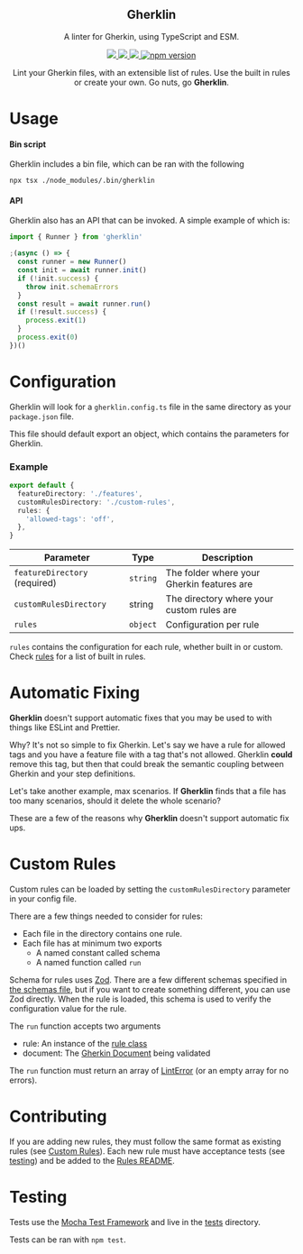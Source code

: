 <h2 align="center">Gherklin</h2>

<p align="center">
    A linter for Gherkin, using TypeScript and ESM.
</p>

<p align="center">
<a href="https://github.com/cjmarkham/Gherklin/actions/workflows/tests.yml">
    <img src="https://github.com/cjmarkham/gherkin-lint/actions/workflows/tests.yml/badge.svg">
</a>

<a href="https://github.com/cjmarkham/Gherklin/actions/workflows/linting.yml">
    <img src="https://github.com/cjmarkham/gherkin-lint/actions/workflows/linting.yml/badge.svg">
</a>

<a href="https://github.com/prettier/prettier/tree/c067d27673c6d97d9037eb9b13b74bd8c9324be2?tab=readme-ov-file#badge">
    <img src="https://img.shields.io/badge/code_style-prettier-ff69b4.svg?style=flat-square)](https://github.com/prettier/prettier">
</a>

<a href="https://www.npmjs.com/package/gherklin">
    <img alt="npm version" src="https://img.shields.io/npm/v/gherklin.svg">
</a>

</p>

<p align="center">
Lint your Gherkin files, with an extensible list of rules. Use the built in rules or create your own. Go nuts, go <strong>Gherklin</strong>.
</p>

# Usage

#### Bin script
Gherklin includes a bin file, which can be ran with the following
```shell
npx tsx ./node_modules/.bin/gherklin
```

#### API
Gherklin also has an API that can be invoked. A simple example of which is:
```typescript
import { Runner } from 'gherklin'

;(async () => {
  const runner = new Runner()
  const init = await runner.init()
  if (!init.success) {
    throw init.schemaErrors
  }
  const result = await runner.run()
  if (!result.success) {
    process.exit(1)
  }
  process.exit(0)
})()
```

# Configuration

Gherklin will look for a `gherklin.config.ts` file in the same directory as your `package.json` file.

This file should default export an object, which contains the parameters for Gherklin.

### Example
```typescript
export default {
  featureDirectory: './features',
  customRulesDirectory: './custom-rules',
  rules: {
    'allowed-tags': 'off',
  },
}
```

| Parameter                     | Type     | Description                                |
|-------------------------------|----------|--------------------------------------------|
| `featureDirectory` (required) | `string` | The folder where your Gherkin features are |
| `customRulesDirectory`        | string   | The directory where your custom rules are  |
| `rules`                       | `object` | Configuration per rule                     |

`rules` contains the configuration for each rule, whether built in or custom. Check [rules](./src/rules/README.md) for a list of built in rules.

# Automatic Fixing
**Gherklin** doesn't support automatic fixes that you may be used to with things like ESLint and Prettier.

Why? It's not so simple to fix Gherkin. 
Let's say we have a rule for allowed tags and you have a feature file with a tag that's not allowed. Gherklin
**could** remove this tag, but then that could break the semantic coupling between Gherkin and your step definitions.

Let's take another example, max scenarios. If **Gherklin** finds that a file has too many scenarios, should it delete the whole scenario?

These are a few of the reasons why **Gherklin** doesn't support automatic fix ups.

# Custom Rules
Custom rules can be loaded by setting the `customRulesDirectory` parameter in your config file.

There are a few things needed to consider for rules:
- Each file in the directory contains one rule.
- Each file has at minimum two exports
  - A named constant called schema 
  - A named function called `run`
  
Schema for rules uses [Zod](https://github.com/colinhacks/zod). There are a few different schemas specified in [the schemas file](./src/schemas.ts), but if you
want to create something different, you can use Zod directly.
When the rule is loaded, this schema is used to verify the configuration value for the rule.

The `run` function accepts two arguments
- rule: An instance of the [rule class](./src/rule.ts)
- document: The [Gherkin Document](https://github.com/cucumber/messages/blob/main/javascript/src/messages.ts#L94) being validated

The `run` function must return an array of [LintError](./src/error.ts) (or an empty array for no errors).

# Contributing

If you are adding new rules, they must follow the same format as existing rules (see [Custom Rules](#custom-rules)).
Each new rule must have acceptance tests (see [testing](#testing)) and be added to the [Rules README](./src/rules/README.md).

# Testing

Tests use the [Mocha Test Framework](https://mochajs.org/) and live in the [tests](./tests) directory.

Tests can be ran with `npm test`.
